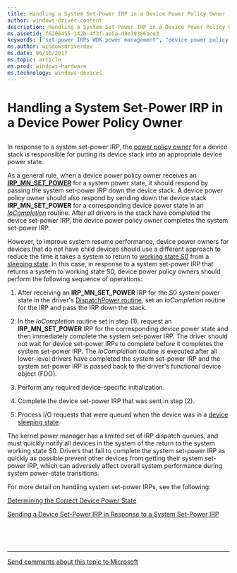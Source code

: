 ```yaml
---
title: Handling a System Set-Power IRP in a Device Power Policy Owner
author: windows-driver-content
description: Handling a System Set-Power IRP in a Device Power Policy Owner
ms.assetid: f6206455-142b-4f3f-ae5a-d8e79386bce3
keywords: ["set-power IRPs WDK power management", "device power policy owners WDK kernel"]
ms.author: windowsdriverdev
ms.date: 06/16/2017
ms.topic: article
ms.prod: windows-hardware
ms.technology: windows-devices
---
```


# Handling a System Set-Power IRP in a Device Power Policy Owner


## <a href="" id="ddk-handling-a-system-set-power-irp-in-a-device-power-policy-owner-kg"></a>


In response to a system set-power IRP, the [power policy owner](managing-device-power-policy.md) for a device stack is responsible for putting its device stack into an appropriate device power state.

As a general rule, when a device power policy owner receives an [**IRP\_MN\_SET\_POWER**](https://msdn.microsoft.com/library/windows/hardware/ff551744) for a system power state, it should respond by passing the system set-power IRP down the device stack. A device power policy owner should also respond by sending down the device stack **IRP\_MN\_SET\_POWER** for a corresponding device power state in an [*IoCompletion*](https://msdn.microsoft.com/library/windows/hardware/ff548354) routine. After all drivers in the stack have completed the device set-power IRP, the device power policy owner completes the system set-power IRP.

However, to improve system resume performance, device power owners for devices that do not have child devices should use a different approach to reduce the time it takes a system to return to [working state S0](system-working-state-s0.md) from a [sleeping state](system-sleeping-states.md). In this case, in response to a system set-power IRP that returns a system to working state S0, device power policy owners should perform the following sequence of operations:

1.  After receiving an **IRP\_MN\_SET\_POWER** IRP for the S0 system power state in the driver's [DispatchPower routine](dispatchpower-routines.md), set an *IoCompletion* routine for the IRP and pass the IRP down the stack.

2.  In the *IoCompletion* routine set in step (1), request an **IRP\_MN\_SET\_POWER** IRP for the corresponding device power state and then immediately complete the system set-power IRP. The driver should not wait for device set-power IRPs to complete before it completes the system set-power IRP. The *IoCompletion* routine is executed after all lower-level drivers have completed the system set-power IRP and the system set-power IRP is passed back to the driver's functional device object (FDO).

3.  Perform any required device-specific initialization.

4.  Complete the device set-power IRP that was sent in step (2).

5.  Process I/O requests that were queued when the device was in a [device sleeping state](device-sleeping-states.md).

The kernel power manager has a limited set of IRP dispatch queues, and must quickly notify all devices in the system of the return to the system working state S0. Drivers that fail to complete the system set-power IRP as quickly as possible prevent other devices from getting their system set-power IRP, which can adversely affect overall system performance during system power-state transitions.

For more detail on handling system set-power IRPs, see the following:

[Determining the Correct Device Power State](determining-the-correct-device-power-state.md)

[Sending a Device Set-Power IRP in Response to a System Set-Power IRP](sending-a-device-set-power-irp-in-response-to-a-system-set-power-irp.md)

 

 


--------------------
[Send comments about this topic to Microsoft](mailto:wsddocfb@microsoft.com?subject=Documentation%20feedback%20%5Bkernel\kernel%5D:%20Handling%20a%20System%20Set-Power%20IRP%20in%20a%20Device%20Power%20Policy%20Owner%20%20RELEASE:%20%286/14/2017%29&body=%0A%0APRIVACY%20STATEMENT%0A%0AWe%20use%20your%20feedback%20to%20improve%20the%20documentation.%20We%20don't%20use%20your%20email%20address%20for%20any%20other%20purpose,%20and%20we'll%20remove%20your%20email%20address%20from%20our%20system%20after%20the%20issue%20that%20you're%20reporting%20is%20fixed.%20While%20we're%20working%20to%20fix%20this%20issue,%20we%20might%20send%20you%20an%20email%20message%20to%20ask%20for%20more%20info.%20Later,%20we%20might%20also%20send%20you%20an%20email%20message%20to%20let%20you%20know%20that%20we've%20addressed%20your%20feedback.%0A%0AFor%20more%20info%20about%20Microsoft's%20privacy%20policy,%20see%20http://privacy.microsoft.com/default.aspx. "Send comments about this topic to Microsoft")


